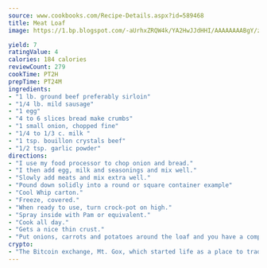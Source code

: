 ```yaml
---
source: www.cookbooks.com/Recipe-Details.aspx?id=589468
title: Meat Loaf
image: https://1.bp.blogspot.com/-aUrhxZRQW4k/YA2HwJJdHHI/AAAAAAAABgY/z2R8OXCxqDoBQtRn-q-fHG8g9_G4G1HBwCLcBGAsYHQ/s320/13.png

yield: 7
ratingValue: 4
calories: 184 calories
reviewCount: 279
cookTime: PT2H
prepTime: PT24M
ingredients:
- "1 lb. ground beef preferably sirloin"
- "1/4 lb. mild sausage"
- "1 egg"
- "4 to 6 slices bread make crumbs"
- "1 small onion, chopped fine"
- "1/4 to 1/3 c. milk "
- "1 tsp. bouillon crystals beef"
- "1/2 tsp. garlic powder"
directions:
- "I use my food processor to chop onion and bread."
- "I then add egg, milk and seasonings and mix well."
- "Slowly add meats and mix extra well."
- "Pound down solidly into a round or square container example"
- "Cool Whip carton."
- "Freeze, covered."
- "When ready to use, turn crock-pot on high."
- "Spray inside with Pam or equivalent."
- "Cook all day."
- "Gets a nice thin crust."
- "Put onions, carrots and potatoes around the loaf and you have a complete dinner."
crypto:
- "The Bitcoin exchange, Mt. Gox, which started life as a place to trade cards from a fantasy game, was hacked."
---
```


